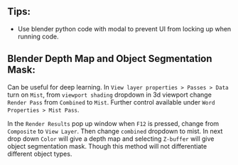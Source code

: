 ## Tips:

- Use blender python code with modal to prevent UI from locking up when running code.

## Blender Depth Map and Object Segmentation Mask:

Can be useful for deep learning. In `View layer properties > Passes > Data` turn on `Mist`, from `viewport shading` dropdown in 3d viewport change `Render Pass` from `Combined` to `Mist`. Further control available under `Word Properties > Mist Pass`.

In the `Render Results` pop up window when `F12` is pressed, change from `Composite` to `View Layer`. Then change `combined` dropdown to mist. In next drop down `Color` will give a depth map and selecting `Z-buffer` will give object segmentation mask. Though this method will not differentiate different object types.
